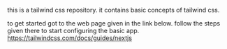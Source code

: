 this is a tailwind css repository. 
it contains basic concepts of tailwind css.

to get  started got to the web page given in the link below.
follow the steps given there to start configuring the basic app.
https://tailwindcss.com/docs/guides/nextjs


